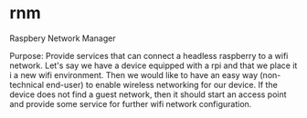 # rnm
Raspbery Network Manager

Purpose: Provide services that can connect a headless raspberry to a wifi network. Let's say we have a device equipped with a rpi and that we place it i a new wifi environment. Then we would like to have an easy way (non-technical end-user) to enable wireless networking for our device. If the device does not find a guest network, then it should start an access point and provide some service for further wifi network configuration.
